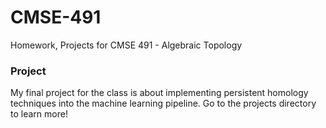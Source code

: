 # CMSE-491
Homework, Projects for CMSE 491 - Algebraic Topology

### Project 

My final project for the class is about implementing persistent homology techniques into the machine learning pipeline. Go to the projects directory to learn more!
